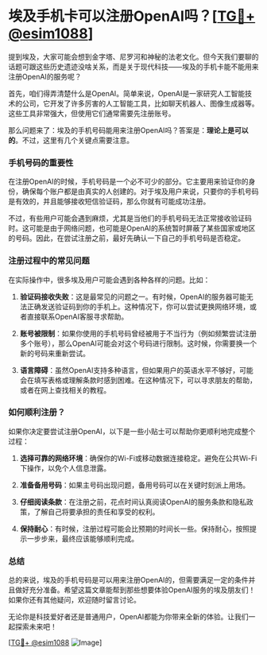 # 埃及手机卡可以注册OpenAI吗？[[TG💪+ @esim1088](https://t.me/s/esim1088)]

提到埃及，大家可能会想到金字塔、尼罗河和神秘的法老文化。但今天我们要聊的话题可跟这些历史遗迹没啥关系，而是关于现代科技——埃及的手机卡能不能用来注册OpenAI的服务呢？

首先，咱们得弄清楚什么是OpenAI。简单来说，OpenAI是一家研究人工智能技术的公司，它开发了许多厉害的人工智能工具，比如聊天机器人、图像生成器等。这些工具非常强大，但使用它们通常需要先注册账号。

那么问题来了：埃及的手机号码能用来注册OpenAI吗？答案是：**理论上是可以的**。不过，这里有几个关键点需要注意。

### 手机号码的重要性

在注册OpenAI的时候，手机号码是一个必不可少的部分。它主要用来验证你的身份，确保每个账户都是由真实的人创建的。对于埃及用户来说，只要你的手机号码是有效的，并且能够接收短信验证码，那么你就有可能成功注册。

不过，有些用户可能会遇到麻烦，尤其是当他们的手机号码无法正常接收验证码时。这可能是由于网络问题，也可能是OpenAI的系统暂时屏蔽了某些国家或地区的号码。因此，在尝试注册之前，最好先确认一下自己的手机号码是否稳定。

### 注册过程中的常见问题

在实际操作中，很多埃及用户可能会遇到各种各样的问题。比如：

1. **验证码接收失败**：这是最常见的问题之一。有时候，OpenAI的服务器可能无法正确发送验证码到你的手机上。这种情况下，你可以尝试更换网络环境，或者直接联系OpenAI客服寻求帮助。
   
2. **账号被限制**：如果你使用的手机号码曾经被用于不当行为（例如频繁尝试注册多个账号），那么OpenAI可能会对这个号码进行限制。这时候，你需要换一个新的号码来重新尝试。

3. **语言障碍**：虽然OpenAI支持多种语言，但如果用户的英语水平不够好，可能会在填写表格或理解条款时感到困难。在这种情况下，可以寻求朋友的帮助，或者在网上查找相关的教程。

### 如何顺利注册？

如果你决定要尝试注册OpenAI，以下是一些小贴士可以帮助你更顺利地完成整个过程：

1. **选择可靠的网络环境**：确保你的Wi-Fi或移动数据连接稳定。避免在公共Wi-Fi下操作，以免个人信息泄露。
   
2. **准备备用号码**：如果主号码出现问题，备用号码可以在关键时刻派上用场。

3. **仔细阅读条款**：在注册之前，花点时间认真阅读OpenAI的服务条款和隐私政策，了解自己将要承担的责任和享受的权利。

4. **保持耐心**：有时候，注册过程可能会比预期的时间长一些。保持耐心，按照提示一步步来，最终应该能够顺利完成。

### 总结

总的来说，埃及的手机号码是可以用来注册OpenAI的，但需要满足一定的条件并且做好充分准备。希望这篇文章能帮到那些想要体验OpenAI服务的埃及朋友们！如果你还有其他疑问，欢迎随时留言讨论。

无论你是科技爱好者还是普通用户，OpenAI都能为你带来全新的体验。让我们一起探索未来吧！

[[TG💪+ @esim1088](https://t.me/s/esim1088) ![Image](https://i.postimg.cc/4NQfJmqS/Snipaste-2025-05-13-00-14-12.png)]